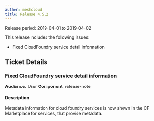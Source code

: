 ```yaml
---
author: meshcloud
title: Release 4.5.2
---
```


Release period: 2019-04-01 to 2019-04-02

This release includes the following issues:
* Fixed CloudFoundry service detail information
<!--truncate-->

## Ticket Details
### Fixed CloudFoundry service detail information
**Audience:** User
**Component:** release-note


#### Description
Metadata information for cloud foundry services is now shown in the CF Marketplace for services, that provide metadata.

